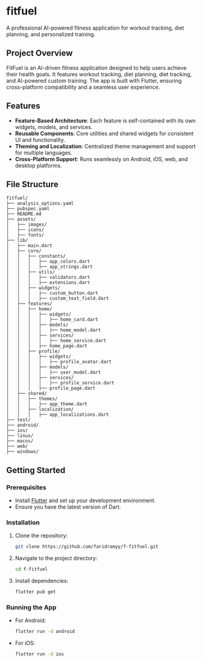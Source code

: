# fitfuel

A professional AI-powered fitness application for workout tracking, diet planning, and personalized training.

## Project Overview

FitFuel is an AI-driven fitness application designed to help users achieve their health goals. It features workout tracking, diet planning, diet tracking, and AI-powered custom training. The app is built with Flutter, ensuring cross-platform compatibility and a seamless user experience.

## Features

- **Feature-Based Architecture**: Each feature is self-contained with its own widgets, models, and services.
- **Reusable Components**: Core utilities and shared widgets for consistent UI and functionality.
- **Theming and Localization**: Centralized theme management and support for multiple languages.
- **Cross-Platform Support**: Runs seamlessly on Android, iOS, web, and desktop platforms.

## File Structure

```
fitfuel/
├── analysis_options.yaml
├── pubspec.yaml
├── README.md
├── assets/
│   ├── images/
│   ├── icons/
│   ├── fonts/
├── lib/
│   ├── main.dart
│   ├── core/
│   │   ├── constants/
│   │   │   ├── app_colors.dart
│   │   │   ├── app_strings.dart
│   │   ├── utils/
│   │   │   ├── validators.dart
│   │   │   ├── extensions.dart
│   │   ├── widgets/
│   │   │   ├── custom_button.dart
│   │   │   ├── custom_text_field.dart
│   ├── features/
│   │   ├── home/
│   │   │   ├── widgets/
│   │   │   │   ├── home_card.dart
│   │   │   ├── models/
│   │   │   │   ├── home_model.dart
│   │   │   ├── services/
│   │   │   │   ├── home_service.dart
│   │   │   ├── home_page.dart
│   │   ├── profile/
│   │   │   ├── widgets/
│   │   │   │   ├── profile_avatar.dart
│   │   │   ├── models/
│   │   │   │   ├── user_model.dart
│   │   │   ├── services/
│   │   │   │   ├── profile_service.dart
│   │   │   ├── profile_page.dart
│   ├── shared/
│   │   ├── themes/
│   │   │   ├── app_theme.dart
│   │   ├── localization/
│   │   │   ├── app_localizations.dart
├── test/
├── android/
├── ios/
├── linux/
├── macos/
├── web/
├── windows/
```

## Getting Started

### Prerequisites

- Install [Flutter](https://flutter.dev/docs/get-started/install) and set up your development environment.
- Ensure you have the latest version of Dart.

### Installation

1. Clone the repository:
   ```bash
   git clone https://github.com/faridramyy/f-fitfuel.git
   ```
2. Navigate to the project directory:
   ```bash
   cd f-fitfuel
   ```
3. Install dependencies:
   ```bash
   flutter pub get
   ```

### Running the App

- For Android:
  ```bash
  flutter run -d android
  ```
- For iOS:
  ```bash
  flutter run -d ios
  ```
